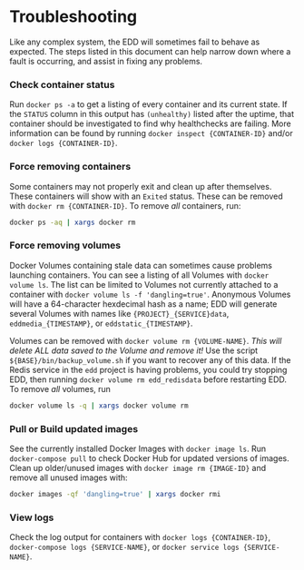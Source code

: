 # Troubleshooting

Like any complex system, the EDD will sometimes fail to behave as expected. The
steps listed in this document can help narrow down where a fault is occurring,
and assist in fixing any problems.

### Check container status

Run `docker ps -a` to get a listing of every container and its current
state. If the `STATUS` column in this output has `(unhealthy)` listed after
the uptime, that container should be investigated to find why healthchecks
are failing. More information can be found by running
`docker inspect {CONTAINER-ID}` and/or `docker logs {CONTAINER-ID}`.

### Force removing containers

Some containers may not properly exit and clean up after themselves. These
containers will show with an `Exited` status. These can be removed with
`docker rm {CONTAINER-ID}`. To remove _all_ containers, run:

```bash
docker ps -aq | xargs docker rm
```

### Force removing volumes

Docker Volumes containing stale data can sometimes cause problems launching
containers. You can see a listing of all Volumes with `docker volume ls`.
The list can be limited to Volumes not currently attached to a container
with `docker volume ls -f 'dangling=true'`. Anonymous Volumes will have a
64-character hexdecimal hash as a name; EDD will generate several Volumes
with names like `{PROJECT}_{SERVICE}data`, `eddmedia_{TIMESTAMP}`, or
`eddstatic_{TIMESTAMP}`.

Volumes can be removed with `docker volume rm {VOLUME-NAME}`. _This will
delete ALL data saved to the Volume and remove it!_ Use the script
`${BASE}/bin/backup_volume.sh` if you want to recover any of this data. If
the Redis service in the `edd` project is having problems, you could try
stopping EDD, then running `docker volume rm edd_redisdata` before
restarting EDD. To remove _all_ volumes, run

```bash
docker volume ls -q | xargs docker volume rm
```

### Pull or Build updated images

See the currently installed Docker Images with `docker image ls`. Run
`docker-compose pull` to check Docker Hub for updated versions of images.
Clean up older/unused images with `docker image rm {IMAGE-ID}` and remove
all unused images with:

```bash
docker images -qf 'dangling=true' | xargs docker rmi
```

### View logs

Check the log output for containers with `docker logs {CONTAINER-ID}`,
`docker-compose logs {SERVICE-NAME}`, or `docker service logs {SERVICE-NAME}`.
